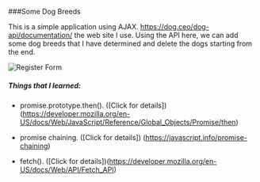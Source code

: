 ###Some Dog Breeds

This is a simple application using AJAX.
https://dog.ceo/dog-api/documentation/ the web site I use. 
Using the API here, we can add some dog breeds that I have determined and delete the dogs starting from the end.

![Register Form](https://i.hizliresim.com/Id2tGK.png)


##### Things that I learned:

- promise.prototype.then(). ([Click for details])(https://developer.mozilla.org/en-US/docs/Web/JavaScript/Reference/Global_Objects/Promise/then)

- promise chaining. ([Click for details]) (https://javascript.info/promise-chaining)

- fetch(). ([Click for details])(https://developer.mozilla.org/en-US/docs/Web/API/Fetch_API)